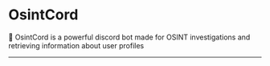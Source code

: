 # OsintCord

🔎 OsintCord is a powerful discord bot made for OSINT investigations and retrieving information about user profiles

---

